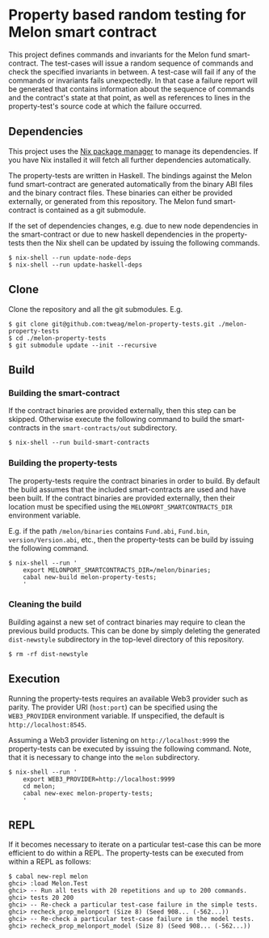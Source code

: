 # Property based random testing for Melon smart contract

This project defines commands and invariants for the Melon fund smart-contract.
The test-cases will issue a random sequence of commands and check the specified
invariants in between. A test-case will fail if any of the commands or
invariants fails unexpectedly. In that case a failure report will be generated
that contains information about the sequence of commands and the contract's
state at that point, as well as references to lines in the property-test's
source code at which the failure occurred.


## Dependencies

This project uses the [Nix package manager][nix] to manage its dependencies.
If you have Nix installed it will fetch all further dependencies automatically.

[nix]: https://nixos.org/nix/

The property-tests are written in Haskell. The bindings against the Melon fund
smart-contract are generated automatically from the binary ABI files and the
binary contract files. These binaries can either be provided externally, or
generated from this repository. The Melon fund smart-contract is contained as a
git submodule.

If the set of dependencies changes, e.g. due to new node dependencies in the
smart-contract or due to new haskell dependencies in the property-tests then
the Nix shell can be updated by issuing the following commands.

``` shell
$ nix-shell --run update-node-deps
$ nix-shell --run update-haskell-deps
```


## Clone

Clone the repository and all the git submodules. E.g.

``` shell
$ git clone git@github.com:tweag/melon-property-tests.git ./melon-property-tests
$ cd ./melon-property-tests
$ git submodule update --init --recursive
```


## Build

### Building the smart-contract

If the contract binaries are provided externally, then this step can be
skipped. Otherwise execute the following command to build the smart-contracts
in the `smart-contracts/out` subdirectory.

``` shell
$ nix-shell --run build-smart-contracts
```

### Building the property-tests

The property-tests require the contract binaries in order to build. By default
the build assumes that the included smart-contracts are used and have been
built. If the contract binaries are provided externally, then their location
must be specified using the `MELONPORT_SMARTCONTRACTS_DIR` environment
variable.

E.g. if the path `/melon/binaries` contains `Fund.abi`, `Fund.bin`,
`version/Version.abi`, etc., then the property-tests can be build by issuing
the following command.

``` shell
$ nix-shell --run '
    export MELONPORT_SMARTCONTRACTS_DIR=/melon/binaries;
    cabal new-build melon-property-tests;
    '
```


### Cleaning the build

Building against a new set of contract binaries may require to clean the
previous build products. This can be done by simply deleting the generated
`dist-newstyle` subdirectory in the top-level directory of this repository.

``` shell
$ rm -rf dist-newstyle
```


## Execution

Running the property-tests requires an available Web3 provider such as parity.
The provider URI (`host:port`) can be specified using the `WEB3_PROVIDER`
environment variable. If unspecified, the default is `http://localhost:8545`.

Assuming a Web3 provider listening on `http://localhost:9999` the
property-tests can be executed by issuing the following command. Note, that it
is necessary to change into the `melon` subdirectory.

``` shell
$ nix-shell --run '
    export WEB3_PROVIDER=http://localhost:9999
    cd melon;
    cabal new-exec melon-property-tests;
    '
```


## REPL

If it becomes necessary to iterate on a particular test-case this can be more
efficient to do within a REPL. The property-tests can be executed from within a
REPL as follows:

``` shell
$ cabal new-repl melon
ghci> :load Melon.Test
ghci> -- Run all tests with 20 repetitions and up to 200 commands.
ghci> tests 20 200
ghci> -- Re-check a particular test-case failure in the simple tests.
ghci> recheck_prop_melonport (Size 8) (Seed 908... (-562...))
ghci> -- Re-check a particular test-case failure in the model tests.
ghci> recheck_prop_melonport_model (Size 8) (Seed 908... (-562...))
```
